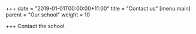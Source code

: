 +++
date = "2019-01-01T00:00:00+11:00"
title = "Contact us"
[menu.main]
parent = "Our school"
weight = 10

+++
Contact the school.